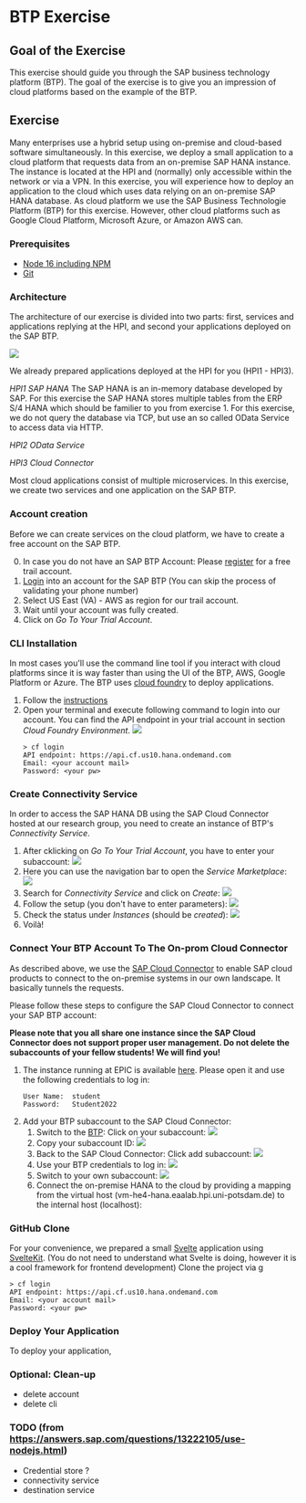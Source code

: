 # BTP Exercise
## Goal of the Exercise

This exercise should guide you through the SAP business technology platform (BTP). The goal of the exercise is to give you an impression of cloud platforms based on the example of the BTP.

## Exercise

Many enterprises use a hybrid setup using on-premise and cloud-based software simultaneously. In this exercise, we deploy a small application to a cloud platform that requests data from an on-premise SAP HANA instance. The instance is located at the HPI and (normally) only accessible within the network or via a VPN. In this exercise, you will experience how to deploy an application to the cloud which uses data relying on an on-premise SAP HANA database. As cloud platform we use the SAP Business Technologie Platform (BTP) for this exercise. However, other cloud platforms such as Google Cloud Platform, Microsoft Azure, or Amazon AWS can.

### Prerequisites

- [Node 16 including NPM](https://nodejs.org/en/download/)
- [Git](https://git-scm.com/)

### Architecture

The architecture of our exercise is divided into two parts: first, services and applications replying at the HPI, and second your applications deployed on the SAP BTP.

![](img/structure.png)

We already prepared applications deployed at the HPI for you (HPI1 - HPI3). 

*HPI1 SAP HANA* The SAP HANA is an in-memory database developed by SAP. For this exercise the SAP HANA stores multiple tables from the ERP S/4 HANA which should be familier to you from exercise 1. For this exercise, we do not query the database via TCP, but use an so called OData Service to access data via HTTP.

*HPI2 OData Service*

*HPI3 Cloud Connector*

Most cloud applications consist of multiple microservices. In this exercise, we create two services and one application on the SAP BTP. 

### Account creation

Before we can create services on the cloud platform, we have to create a free account on the SAP BTP.  

0. In case you do not have an SAP BTP Account: Please [register](https://www.sap.com/products/business-technology-platform/trial.html?trial=https%3A%2F%2Fwww.sap.com%2Fregistration%2Ftrial.908cb719-0e03-421c-a091-daca045f0acc.html) for a free trail account.
1. [Login](https://account.hana.ondemand.com/) into an account for the SAP BTP (You can skip the process of validating your phone number)
2. Select US East (VA) - AWS as region for our trail account.
3. Wait until your account was fully created. 
4. Click on *Go To Your Trial Account*.

### CLI Installation

In most cases you'll use the command line tool if you interact with cloud platforms since it is way faster than using the UI of the BTP, AWS, Google Platform or Azure.
The BTP uses [cloud foundry](https://www.cloudfoundry.org/) to deploy applications.

1. Follow the [instructions](https://github.com/cloudfoundry/cli/wiki/V8-CLI-Installation-Guide)
2. Open your terminal and execute following command to login into our account. You can find the API endpoint in your trial account in section *Cloud Foundry Environment*.
    ![](img/cf-api.png)
    ````
    > cf login
    API endpoint: https://api.cf.us10.hana.ondemand.com
    Email: <your account mail>
    Password: <your pw>
    ````

### Create Connectivity Service
In order to access the SAP HANA DB using the SAP Cloud Connector hosted at our research group, you need to create an instance of BTP's *Connectivity Service*.
1. After cklicking on *Go To Your Trial Account*, you have to enter your subaccount:
    ![](img/trial-account.png)
2. Here you can use the navigation bar to open the *Service Marketplace*:
    ![](img/service-marketplace.png)
3. Search for *Connectivity Service* and click on *Create*:
    ![](img/create-connectivity-service.png)
4. Follow the setup (you don't have to enter parameters):
    ![](img/setup.png)
5. Check the status under *Instances* (should be *created*):
    ![](img/instances.png)
6. Voilà!

### Connect Your BTP Account To The On-prom Cloud Connector
As described above, we use the [SAP Cloud Connector](https://blogs.sap.com/2022/02/03/cloud-connector-explained-in-simple-terms/) to enable SAP cloud products to connect to the on-premise systems in our own landscape. It basically tunnels the requests.

Please follow these steps to configure the SAP Cloud Connector to connect your SAP BTP account:

**Please note that you all share one instance since the SAP Cloud Connector does not support proper user management. Do not delete the subaccounts of your fellow students! We will find you!** 

1. The instance running at EPIC is available [here](https://vm-he4-hana.eaalab.hpi.uni-potsdam.de:8443/). Please open it and use the following credentials to log in:
    ````
    User Name:  student
    Password:   Student2022
    ````
2. Add your BTP subaccount to the SAP Cloud Connector:
    1. Switch to the [BTP](https://account.hanatrial.ondemand.com): Click on your subaccount:
    ![](img/trial-account.png)
    2. Copy your subaccount ID:
    ![](img/subaccount-id.png)
    3. Back to the SAP Cloud Connector: Click add subaccount:
    ![](img/add-subaccount-scc.png)
    4. Use your BTP credentials to log in:
    ![](img/form-subaccount.png)
    5. Switch to your own subaccount:
    ![](img/switch-subaccounts.png)
    6. Connect the on-premise HANA to the cloud by providing a mapping from the virtual host (vm-he4-hana.eaalab.hpi.uni-potsdam.de) to the internal host (localhost):

### GitHub Clone

For your convenience, we prepared a small [Svelte](https://svelte.dev/) application using [SvelteKit](https://kit.svelte.dev/). (You do not need to understand what Svelte is doing, however it is a cool framework for frontend development) Clone the project via g

````
> cf login
API endpoint: https://api.cf.us10.hana.ondemand.com
Email: <your account mail>
Password: <your pw>
````

### Deploy Your Application
To deploy your application, 

### Optional: Clean-up 
- delete account
- delete cli

### TODO (from https://answers.sap.com/questions/13222105/use-nodejs.html)
- Credential store ?
- connectivity service
- destination service
